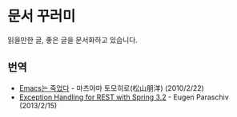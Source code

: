 # 문서 꾸러미

읽을만한 글, 좋은 글을 문서화하고 있습니다.

## 번역
- [Emacs는 죽었다](translation/Emacs%E1%84%82%E1%85%B3%E1%86%AB%20%E1%84%8C%E1%85%AE%E1%86%A8%E1%84%8B%E1%85%A5%E1%86%BB%E1%84%83%E1%85%A1.md) - 마츠야마 토모히로(松山朋洋) (2010/2/22)
- [Exception Handling for REST with Spring 3.2](translation/exception-handling-for-rest-with-spring-3-2.md) - Eugen Paraschiv (2013/2/15)